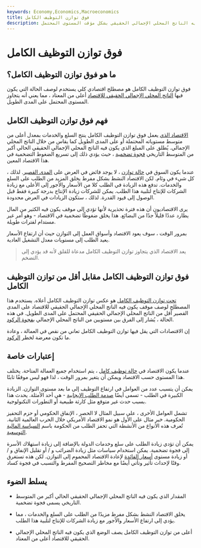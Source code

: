 ```yaml
---
keywords: Economy,Economics,Macroeconomics
title: فوق توازن التوظيف الكامل
description: يشير توازن التوظيف الكامل أعلاه إلى اقتصاد يعمل عند مستوى يتجاوز فيه الناتج المحلي الإجمالي الحقيقي بشكل مؤقت المستوى المحتمل.
---
```


# فوق توازن التوظيف الكامل
## ما هو فوق توازن التوظيف الكامل؟

فوق توازن التوظيف الكامل هو مصطلح اقتصادي كلي يستخدم لوصف الحالة التي يكون فيها [الناتج المحلي الإجمالي الحقيقي للاقتصاد](/realgdp) أعلى من المعتاد ، مما يعني أنه يتجاوز المستوى المحتمل على المدى الطويل.

## فهم فوق توازن التوظيف الكامل

[الاقتصاد الذي](/economy) يعمل فوق توازن التوظيف الكامل ينتج السلع والخدمات بمعدل أعلى من متوسط مستوياته المحتملة أو على المدى الطويل كما يقاس من خلال الناتج المحلي الإجمالي. يُطلق على المبلغ الذي يكون فيه الناتج المحلي الإجمالي الحقيقي الحالي أكبر من المتوسط التاريخي [فجوة تضخمية](/inflationary_gap) ، حيث يؤدي ذلك إلى تسريع الضغوط التضخمية في هذا الاقتصاد المعين.

عندما يكون السوق في [حالة توازن](/equilibrium) ، لا يوجد فائض في العرض على [المدى القصير](/shortrun). لذلك ، كل شيء في وئام. لكن الاقتصاد النشط بشكل مفرط يخلق المزيد من الطلب على السلع والخدمات. تدفع هذه الزيادة في الطلب كلا من الأسعار والأجور إلى الأعلى مع زيادة الشركات للإنتاج لتلبية هذا الطلب. يمكن للشركات زيادة الإنتاج بدرجة كبيرة فقط قبل الوصول إلى قيود القدرة. لذلك ، ستكون الزيادات في العرض محدودة.

يرى الاقتصاديون أن هذه فترة تحذيرية لأنها تؤدي إلى موقف يكون فيه الكثير من المال يطارد عددًا قليلاً جدًا من البضائع. هذا يخلق ضغوطًا تضخمية في الاقتصاد - وهو أمر غير مستدام لفترات طويلة.

بمرور الوقت ، سوف يعود الاقتصاد وأسواق العمل إلى التوازن حيث أن ارتفاع الأسعار يعيد الطلب إلى مستويات معدل التشغيل العادية.

> يعد الاقتصاد الذي يتجاوز توازن التوظيف الكامل مدعاة للقلق لأنه قد يؤدي إلى التضخم.

>

## فوق توازن التوظيف الكامل مقابل أقل من توازن التوظيف الكامل

[تحت توازن التوظيف الكامل](/belowfullemploymentequilibrium) هو عكس توازن التوظيف الكامل أعلاه. يستخدم هذا المصطلح لوصف موقف يكون فيه الناتج المحلي الإجمالي الحقيقي للاقتصاد على المدى القصير أقل من الناتج المحلي الإجمالي الحقيقي المحتمل على المدى الطويل. في هذه الحالة ، يُشار إلى الفرق بين مستويين من الناتج المحلي الإجمالي [بفجوة الركود](/recessionarygap).

إن الاقتصادات التي يقل فيها توازن التوظيف الكامل تعاني من نقص في العمالة ، وعادة ما تكون معرضة لخطر [الركود](/recession).

## إعتبارات خاصة

عندما يكون الاقتصاد في [حالة توظيف كامل](/fullemployment) ، يتم استخدام جميع العمالة المتاحة. يختلف هذا المستوى حسب الاقتصاد ويمكن أن يتغير بمرور الوقت ، لذا فهو ليس موقفًا ثابتًا.

يمكن أن يتسبب عدد من العوامل في ارتفاع التوظيف إلى ما بعد مستوى التوازن. الزيادة الكبيرة في الطلب - تسمى أيضًا [صدمة الطلب الإيجابية](/demandshock) - هي أحد الأمثلة. يحدث هذا بسبب حدث غير متوقع مثل كارثة طبيعية أو التطورات التكنولوجية.

تشمل العوامل الأخرى ، على سبيل المثال لا الحصر ، الإنفاق الحكومي أو حزم التحفيز الحكومية. خير مثال على الأول هو نمو الاقتصاد الأمريكي خلال الحرب العالمية الثانية. تُعرف هذه الأنواع من الأنشطة التي تحفز الطلب من الحكومة باسم [السياسة المالية التوسعية](/fiscalpolicy).

يمكن أن تؤدي زيادة الطلب على سلع وخدمات الدولة بالإضافة إلى زيادة استهلاك الأسرة إلى فجوة تضخمية. يمكن استخدام سياسات مثل زيادة الضرائب و / أو تقليل الإنفاق و / أو زيادة مستوى [أسعار الفائدة](/interestrate) لإعادة الاقتصاد المحموم إلى التوازن. لكن هذه تستغرق وقتًا لإحداث تأثير وتأتي أيضًا مع مخاطر التصحيح المفرط والتسبب في فجوة كساد.

## يسلط الضوء

- المقدار الذي يكون فيه الناتج المحلي الإجمالي الحقيقي الحالي أكبر من المتوسط التاريخي يسمى فجوة تضخمية.

- يخلق الاقتصاد النشط بشكل مفرط مزيدًا من الطلب على السلع والخدمات ، مما يؤدي إلى ارتفاع الأسعار والأجور مع زيادة الشركات للإنتاج لتلبية هذا الطلب.

- أعلى من توازن التوظيف الكامل يصف الوضع الذي يكون فيه الناتج المحلي الإجمالي الحقيقي للاقتصاد أعلى من المعتاد.

